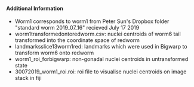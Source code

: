 #### Additional Information
- Worm1 corresponds to worm1 from Peter Sun's Dropbox folder "standard worm 2019_07_16" recieved July 17 2019
- worm1transformedontoredworm.csv: nuclei centroids of worm6 tail transformed into the coordinate space of redworm
- landmarksslice13worm1red: landmarks which were used in Bigwarp to transform worm6 onto redworm
- worm1_roi_forbigwarp: non-gonadal nuclei centroids in untransformed state
- 30072019_worm1_roi.roi: roi file to visualise nuclei centroids on image stack in fiji
